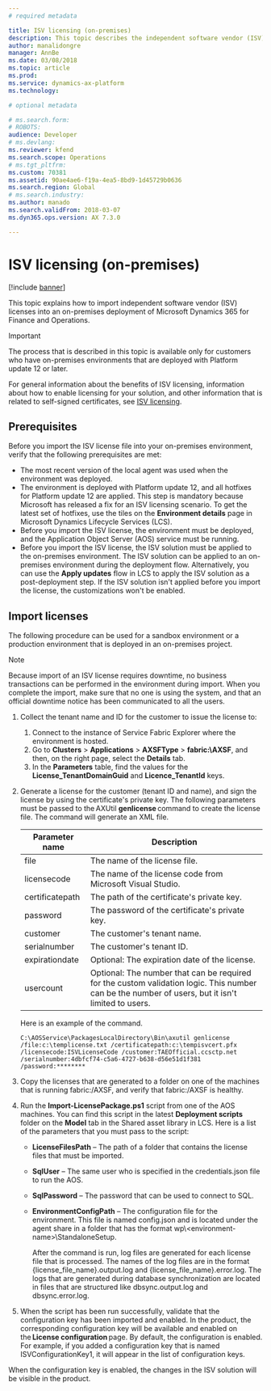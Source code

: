 ```yaml
---
# required metadata

title: ISV licensing (on-premises)
description: This topic describes the independent software vendor (ISV) licensing feature for on-premises environments.
author: manalidongre
manager: AnnBe
ms.date: 03/08/2018
ms.topic: article
ms.prod: 
ms.service: dynamics-ax-platform
ms.technology: 

# optional metadata

# ms.search.form: 
# ROBOTS: 
audience: Developer
# ms.devlang: 
ms.reviewer: kfend
ms.search.scope: Operations
# ms.tgt_pltfrm: 
ms.custom: 70381
ms.assetid: 90ae4ae6-f19a-4ea5-8bd9-1d45729b0636
ms.search.region: Global
# ms.search.industry: 
ms.author: manado
ms.search.validFrom: 2018-03-07
ms.dyn365.ops.version: AX 7.3.0

---
```


# ISV licensing (on-premises)

[!include [banner](../includes/banner.md)]

This topic explains how to import independent software vendor (ISV) licenses into an on-premises deployment of Microsoft Dynamics 365 for Finance and Operations.

> [!IMPORTANT]
> The process that is described in this topic is available only for customers who have on-premises environments that are deployed with Platform update 12 or later.

For general information about the benefits of ISV licensing, information about how to enable licensing for your solution, and other information that is related to self-signed certificates, see [ISV licensing](isv-licensing.md).

## Prerequisites
Before you import the ISV license file into your on-premises environment, verify that the following prerequisites are met:

- The most recent version of the local agent was used when the environment was deployed.
- The environment is deployed with Platform update 12, and all hotfixes for Platform update 12 are applied. This step is mandatory because Microsoft has released a fix for an ISV licensing scenario. To get the latest set of hotfixes, use the tiles on the **Environment details** page in Microsoft Dynamics Lifecycle Services (LCS).
- Before you import the ISV license, the environment must be deployed, and the Application Object Server (AOS) service must be running.
- Before you import the ISV license, the ISV solution must be applied to the on-premises environment. The ISV solution can be applied to an on-premises environment during the deployment flow. Alternatively, you can use the **Apply updates** flow in LCS to apply the ISV solution as a post-deployment step. If the ISV solution isn't applied before you import the license, the customizations won't be enabled.

## Import licenses
The following procedure can be used for a sandbox environment or a production environment that is deployed in an on-premises project.

> [!NOTE]
> Because import of an ISV license requires downtime, no business transactions can be performed in the environment during import. When you complete the import, make sure that no one is using the system, and that an official downtime notice has been communicated to all the users.

1. Collect the tenant name and ID for the customer to issue the license to:

    1. Connect to the instance of Service Fabric Explorer where the environment is hosted.
    2. Go to **Clusters** &gt; **Applications** &gt; **AXSFType** &gt; **fabric:\\AXSF**, and then, on the right page, select the **Details** tab.
    3. In the **Parameters** table, find the values for the **License\_TenantDomainGuid** and **Licence\_TenantId** keys.

2. Generate a license for the customer (tenant ID and name), and sign the license by using the certificate's private key. The following parameters must be passed to the AXUtil **genlicense** command to create the license file. The command will generate an XML file.

    | Parameter name  | Description |
    |-----------------|-------------|
    | file            | The name of the license file. |
    | licensecode     | The name of the license code from Microsoft Visual Studio. |
    | certificatepath | The path of the certificate's private key. |
    | password        | The password of the certificate's private key. |
    | customer        | The customer's tenant name. |
    | serialnumber    | The customer's tenant ID. |
    | expirationdate  | Optional: The expiration date of the license. |
    | usercount       | Optional: The number that can be required for the custom validation logic. This number can be the number of users, but it isn't limited to users. |

    Here is an example of the command.

    ```
    C:\AOSService\PackagesLocalDirectory\Bin\axutil genlicense /file:c:\templicense.txt /certificatepath:c:\tempisvcert.pfx /licensecode:ISVLicenseCode /customer:TAEOfficial.ccsctp.net /serialnumber:4dbfcf74-c5a6-4727-b638-d56e51d1f381 /password:********
    ```

3. Copy the licenses that are generated to a folder on one of the machines that is running fabric:/AXSF, and verify that fabric:/AXSF is healthy.
4. Run the **Import-LicensePackage.ps1** script from one of the AOS machines. You can find this script in the latest **Deployment scripts** folder on the **Model** tab in the Shared asset library in LCS. Here is a list of the parameters that you must pass to the script:

   - **LicenseFilesPath** – The path of a folder that contains the license files that must be imported. 
   - **SqlUser** – The same user who is specified in the credentials.json file to run the AOS.
   - **SqlPassword** – The password that can be used to connect to SQL.
   - **EnvironmentConfigPath** – The configuration file for the environment. This file is named config.json and is located under the agent share in a folder that has the format wp\\&lt;environment-name&gt;\\StandaloneSetup.

     After the command is run, log files are generated for each license file that is processed. The names of the log files are in the format {license\_file\_name}.output.log and {license\_file\_name}.error.log. The logs that are generated during database synchronization are located in files that are structured like dbsync.output.log and dbsync.error.log.

5. When the script has been run successfully, validate that the configuration key has been imported and enabled. In the product, the corresponding configuration key will be available and enabled on the **License configuration** page. By default, the configuration is enabled. For example, if you added a configuration key that is named ISVConfigurationKey1, it will appear in the list of configuration keys.

When the configuration key is enabled, the changes in the ISV solution will be visible in the product.
